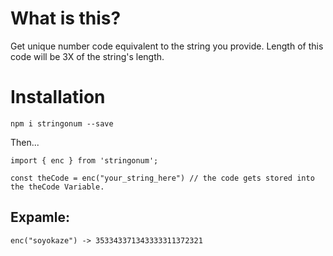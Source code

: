 # What is this?

Get unique number code equivalent to the string you provide. Length of this code will be 3X of the string's length.

# Installation

`npm i stringonum --save`

Then...

```
import { enc } from 'stringonum';

const theCode = enc("your_string_here") // the code gets stored into the theCode Variable.
```

## Expamle:

`enc("soyokaze") -> 353343371343333311372321`
